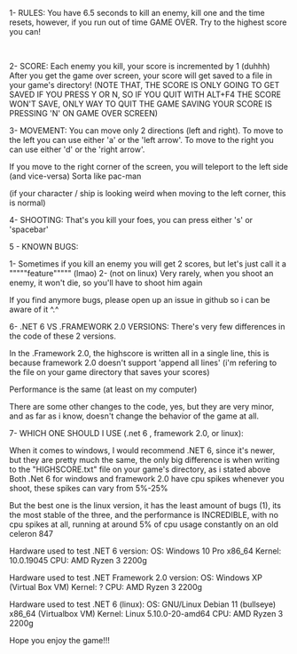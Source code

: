 1- RULES: You have 6.5 seconds to kill an enemy, kill one and the time resets, however, if you run out of time GAME OVER. 
Try to the highest score you can!


&nbsp;

2- SCORE: Each enemy you kill, your score is incremented by 1 (duhhh)
After you get the game over screen, your score will get saved to a file in your game's directory!
(NOTE THAT, THE SCORE IS ONLY GOING TO GET SAVED IF YOU PRESS Y OR N, SO IF YOU QUIT WITH ALT+F4 THE SCORE WON'T SAVE, ONLY WAY TO QUIT THE GAME SAVING YOUR SCORE IS PRESSING 'N' ON GAME OVER SCREEN)




3- MOVEMENT: You can move only 2 directions (left and right).
To move to the left you can use either 'a' or the 'left arrow'.
To move to the right you can use either 'd' or the 'right arrow'.

If you move to the right corner of the screen, you will teleport to the left side (and vice-versa)
Sorta like pac-man

(if your character / ship is looking weird when moving to the left corner, this is normal)





4- SHOOTING: That's you kill your foes, you can press either 's' or 'spacebar'




5 - KNOWN BUGS:

1- Sometimes if you kill an enemy you will get 2 scores, but let's just call it a """""feature""""" (lmao)
2- (not on linux) Very rarely, when you shoot an enemy, it won't die, so you'll have to shoot him again

If you find anymore bugs, please open up an issue in github so i can be aware of it ^.^





6- .NET 6 VS .FRAMEWORK 2.0 VERSIONS: There's very few differences in the code of these 2 versions.

In the .Framework 2.0, the highscore is written all in a single line, this is because framework 2.0 doesn't support 'append all lines' (i'm refering to the file on your game directory that saves your scores)

Performance is the same (at least on my computer)

There are some other changes to the code, yes, but they are very minor, and as far as i know, doesn't change the behavior of the game at all.





7- WHICH ONE SHOULD I USE (.net 6 ,  framework 2.0,  or linux):

When it comes to windows, I would recommend .NET 6, since it's newer, but they are pretty much the same, the only big difference is when writing to the "HIGHSCORE.txt" file on your game's directory, as i stated above
Both .Net 6 for windows and framework 2.0 have cpu spikes whenever you shoot, these spikes can vary from 5%-25%

But the best one is the linux version, it has the least amount of bugs (1), its the most stable of the three, and the performance is INCREDIBLE, with no cpu spikes at all, running at around 5% of cpu usage constantly on an old celeron 847



Hardware used to test .NET 6 version: 
OS: Windows 10 Pro x86_64
Kernel: 10.0.19045
CPU: AMD Ryzen 3 2200g



Hardware used to test .NET Framework 2.0 version:
OS: Windows XP (Virtual Box VM)
Kernel: ?
CPU: AMD Ryzen 3 2200g




Hardware used to test .NET 6 (linux):
OS: GNU/Linux Debian 11 (bullseye) x86_64 (Virtualbox VM)
Kernel: Linux 5.10.0-20-amd64
CPU: AMD Ryzen 3 2200g


Hope you enjoy the game!!!
